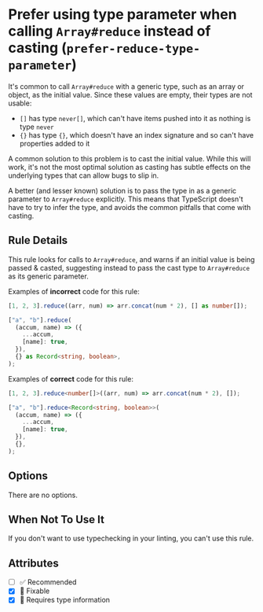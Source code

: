 # Prefer using type parameter when calling `Array#reduce` instead of casting (`prefer-reduce-type-parameter`)

It's common to call `Array#reduce` with a generic type, such as an array or
object, as the initial value. Since these values are empty, their types are not
usable:

- `[]` has type `never[]`, which can't have items pushed into it as nothing is
  type `never`
- `{}` has type `{}`, which doesn't have an index signature and so can't have
  properties added to it

A common solution to this problem is to cast the initial value. While this will
work, it's not the most optimal solution as casting has subtle effects on the
underlying types that can allow bugs to slip in.

A better (and lesser known) solution is to pass the type in as a generic
parameter to `Array#reduce` explicitly. This means that TypeScript doesn't have
to try to infer the type, and avoids the common pitfalls that come with casting.

## Rule Details

This rule looks for calls to `Array#reduce`, and warns if an initial value is
being passed & casted, suggesting instead to pass the cast type to
`Array#reduce` as its generic parameter.

Examples of **incorrect** code for this rule:

```ts
[1, 2, 3].reduce((arr, num) => arr.concat(num * 2), [] as number[]);

["a", "b"].reduce(
  (accum, name) => ({
    ...accum,
    [name]: true,
  }),
  {} as Record<string, boolean>,
);
```

Examples of **correct** code for this rule:

```ts
[1, 2, 3].reduce<number[]>((arr, num) => arr.concat(num * 2), []);

["a", "b"].reduce<Record<string, boolean>>(
  (accum, name) => ({
    ...accum,
    [name]: true,
  }),
  {},
);
```

## Options

There are no options.

## When Not To Use It

If you don't want to use typechecking in your linting, you can't use this rule.

## Attributes

- [ ] ✅ Recommended
- [x] 🔧 Fixable
- [x] 💭 Requires type information
